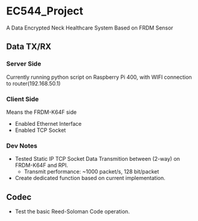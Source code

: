 # EC544_Project
A Data Encrypted Neck Healthcare System Based on FRDM Sensor


## Data TX/RX 

### Server Side
Currently running python script on Raspberry Pi 400, with WIFI connection to router(192.168.50.1)

### Client Side
Means the FRDM-K64F side
- Enabled Ethernet Interface
- Enabled TCP Socket

### Dev Notes
- Tested Static IP TCP Socket Data Transmition between (2-way) on FRDM-K64F and RPI. 
  - Transmit performance: ~1000 packet/s, 128 bit/packet
- Create dedicated function based on current implementation. 

## Codec
- Test the basic Reed-Soloman Code operation. 

